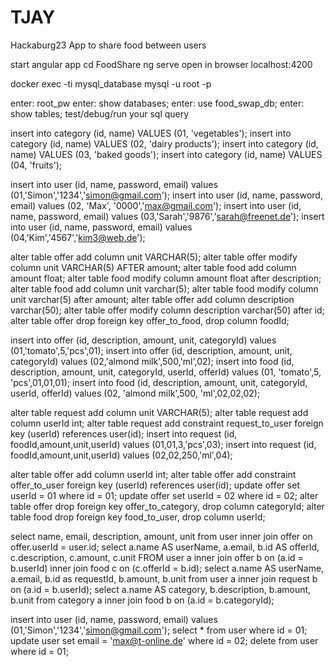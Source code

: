 # TJAY
Hackaburg23 App to share food between users



start angular app
cd FoodShare
ng serve
open in browser localhost:4200


docker exec -ti mysql_database mysql -u root -p

enter: root_pw
enter: show databases;
enter: use food_swap_db;
enter: show tables;
test/debug/run your sql query

insert into category (id, name) VALUES (01, 'vegetables');
insert into category (id, name) VALUES (02, 'dairy products');
insert into category (id, name) VALUES (03, 'baked goods');
insert into category (id, name) VALUES (04, 'fruits');

insert into user (id, name, password, email) values (01,'Simon','1234','simon@gmail.com');
insert into user (id, name, password, email) values (02, 'Max', '0000','max@gmail.com');
insert into user (id, name, password, email) values (03,'Sarah','9876','sarah@freenet.de');
insert into user (id, name, password, email) values (04,'Kim','4567','kim3@web.de');

alter table offer add column unit VARCHAR(5);
alter table offer modify column unit VARCHAR(5) AFTER amount;
alter table food add column amount float;
alter table food modify column amount float after description;
alter table food add column unit varchar(5);
alter table food modify column unit varchar(5) after amount;
alter table offer add column description varchar(50);
alter table offer modify column description varchar(50) after id;
alter table offer drop foreign key offer_to_food, drop column foodId;

insert into offer (id, description, amount, unit, categoryId) values (01,'tomato',5,'pcs',01);
insert into offer (id, description, amount, unit, categoryId) values (02,'almond milk',500,'ml',02);
insert into food (id, description, amount, unit, categoryId, userId, offerId) values (01, 'tomato',5, 'pcs',01,01,01);
insert into food (id, description, amount, unit, categoryId, userId, offerId) values (02, 'almond milk',500, 'ml',02,02,02);

alter table request add column unit VARCHAR(5);
alter table request add column userId int;
alter table request add constraint request_to_user foreign key (userId) references user(id);
insert into request (id, foodId,amount,unit,userId) values (01,01,3,'pcs',03);
insert into request (id, foodId,amount,unit,userId) values (02,02,250,'ml',04);

alter table offer add column userId int;
alter table offer add constraint offer_to_user foreign key (userId) references user(id);
update offer set userId = 01 where id = 01;
update offer set userId = 02 where id = 02;
alter table offer drop foreign key offer_to_category, drop column categoryId;
alter table food drop foreign key food_to_user, drop column userId;

select name, email, description, amount, unit from user inner join offer on offer.userId = user.id;
select a.name AS userName, a.email, b.id AS offerId, c.description, c.amount, c.unit FROM user a inner join offer b on (a.id = b.userId) inner join food c on (c.offerId = b.id);
select a.name AS userName, a.email, b.id as requestId, b.amount, b.unit from user a inner join request b on (a.id = b.userId);
select a.name AS category, b.description, b.amount, b.unit from category a inner join food b on (a.id = b.categoryId);

insert into user (id, name, password, email) values (01,'Simon','1234','simon@gmail.com');
select * from user where id = 01;
update user set email = 'max@t-online.de' where id = 02;
delete from user where id = 01;
